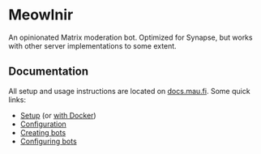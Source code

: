 # Meowlnir
An opinionated Matrix moderation bot. Optimized for Synapse, but works with
other server implementations to some extent.

## Documentation
All setup and usage instructions are located on [docs.mau.fi](https://docs.mau.fi/meowlnir/).
Some quick links:

* [Setup](https://docs.mau.fi/meowlnir/setup-manual.html)
  (or [with Docker](https://docs.mau.fi/meowlnir/setup-docker.html))
* [Configuration](https://docs.mau.fi/meowlnir/config.html)
* [Creating bots](https://docs.mau.fi/meowlnir/bot-create.html)
* [Configuring bots](https://docs.mau.fi/meowlnir/bot-config.html)
